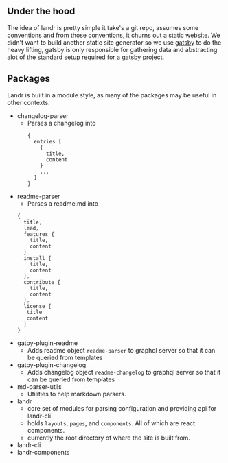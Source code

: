## Under the hood

The idea of landr is pretty simple it take's a git repo, assumes some conventions and from those conventions, it churns out a static website. We didn't want to build another static site generator so we use [gatsby](https://www.gatsbyjs.org/docs/) to do the heavy lifting, gatsby is only responsible for gathering data and abstracting alot of the standard setup required for a gatsby project.

## Packages

Landr is built in a module style, as many of the packages may be useful in other contexts.

- changelog-parser
  - Parses a changelog into
    ```
    {
      entries [
        {
          title,
          content
        }
        ...
      ]
    }
- readme-parser
  - Parses a readme.md into
  ```
  {
    title,
    lead,
    features {
      title,
      content
    }
    install {
      title,
      content
    },
    contribute {
      title,
      content
    },
    license {
     title
     content
    }
  }
  ```
- gatby-plugin-readme
  - Adds readme object `readme-parser` to graphql server so that it can be queried from templates
- gatby-plugin-changelog
  - Adds changelog object `readme-changelog` to graphql server so that it can be queried from templates
- md-parser-utils
  - Utilities to help markdown parsers.
- landr
  - core set of modules for parsing configuration and providing api for landr-cli.
  - holds `layouts`, `pages`, and `components`. All of which are react components.
  - currently the root directory of where the site is built from.
- landr-cli
- landr-components
